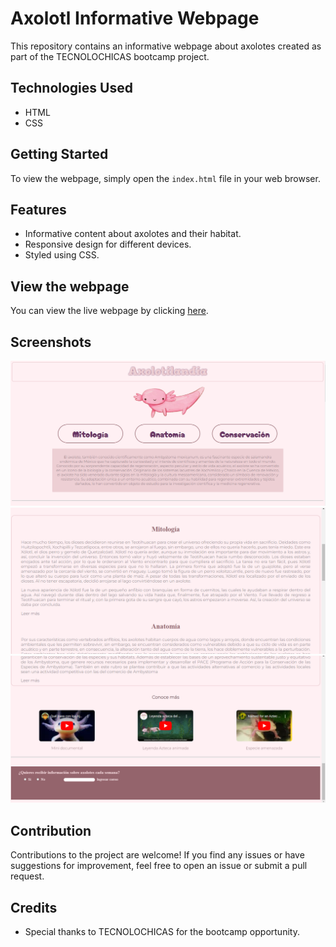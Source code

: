 # Axolotl Informative Webpage

This repository contains an informative webpage about axolotes created as part of the TECNOLOCHICAS bootcamp project.

## Technologies Used

- HTML
- CSS

## Getting Started

To view the webpage, simply open the `index.html` file in your web browser.

## Features

- Informative content about axolotes and their habitat.
- Responsive design for different devices.
- Styled using CSS.

## View the webpage
You can view the live webpage by clicking [here](https://axolotilandiakawaii.netlify.app/).

## Screenshots

![Screenshot 1](axolotlSS1.png)
![Screenshot 2](axolotlSS2.png)
![Screenshot 3](axolotlSS3.png)

## Contribution

Contributions to the project are welcome! If you find any issues or have suggestions for improvement, feel free to open an issue or submit a pull request.

## Credits
- Special thanks to TECNOLOCHICAS for the bootcamp opportunity.
